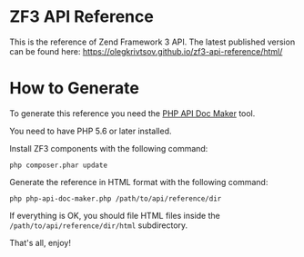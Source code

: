# ZF3 API Reference

This is the reference of Zend Framework 3 API. The latest published version can be found here: https://olegkrivtsov.github.io/zf3-api-reference/html/

# How to Generate

To generate this reference you need the [PHP API Doc Maker](https://github.com/olegkrivtsov/php-api-doc-maker) tool.

You need to have PHP 5.6 or later installed.

Install ZF3 components with the following command:

```
php composer.phar update
```

Generate the reference in HTML format with the following command:

```
php php-api-doc-maker.php /path/to/api/reference/dir 
```

If everything is OK, you should file HTML files inside the `/path/to/api/reference/dir/html` subdirectory.

That's all, enjoy!

